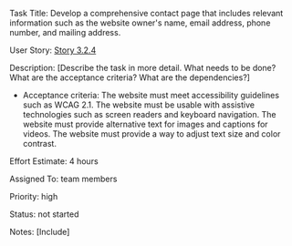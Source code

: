 Task Title: Develop a comprehensive contact page that includes relevant information such as the website owner's name, 
email address, phone number, and mailing address.

User Story: [Story 3.2.4](../../stories/story_3.2.4.md)

Description: [Describe the task in more detail. What needs to be done? What are the acceptance criteria? What are the dependencies?]
* Acceptance criteria: The website must meet accessibility guidelines such as WCAG 2.1.
The website must be usable with assistive technologies such as screen readers and keyboard navigation.
The website must provide alternative text for images and captions for videos.
The website must provide a way to adjust text size and color contrast.

Effort Estimate: 4 hours

Assigned To: team members

Priority: high

Status: not started

Notes: [Include]